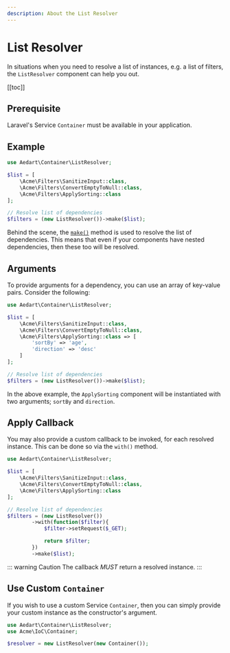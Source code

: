 ```yaml
---
description: About the List Resolver
---
```


# List Resolver

In situations when you need to resolve a list of instances, e.g. a list of filters, the `ListResolver` component can help you out.

[[toc]]

## Prerequisite
   
Laravel's Service `Container` must be available in your application.

## Example

```php
use Aedart\Container\ListResolver;

$list = [
    \Acme\Filters\SanitizeInput::class,
    \Acme\Filters\ConvertEmptyToNull::class,
    \Acme\Filters\ApplySorting::class
];

// Resolve list of dependencies
$filters = (new ListResolver())->make($list);
```

Behind the scene, the [`make()`](https://laravel.com/docs/10.x/container#the-make-method) method is used to resolve the list of dependencies.
This means that even if your components have nested dependencies, then these too will be resolved.  

## Arguments

To provide arguments for a dependency, you can use an array of key-value pairs.
Consider the following:

```php
use Aedart\Container\ListResolver;

$list = [
    \Acme\Filters\SanitizeInput::class,
    \Acme\Filters\ConvertEmptyToNull::class,
    \Acme\Filters\ApplySorting::class => [
        'sortBy' => 'age',
        'direction' => 'desc'
    ]
];

// Resolve list of dependencies
$filters = (new ListResolver())->make($list);
```

In the above example, the `ApplySorting` component will be instantiated with two arguments; `sortBy` and `direction`.

## Apply Callback

You may also provide a custom callback to be invoked, for each resolved instance.
This can be done so via the `with()` method.

```php
use Aedart\Container\ListResolver;

$list = [
    \Acme\Filters\SanitizeInput::class,
    \Acme\Filters\ConvertEmptyToNull::class,
    \Acme\Filters\ApplySorting::class
];

// Resolve list of dependencies
$filters = (new ListResolver())
        ->with(function($filter){
            $filter->setRequest($_GET);

            return $filter;
        })
        ->make($list);
```

::: warning Caution
The callback *MUST* return a resolved instance.
:::

## Use Custom `Container`

If you wish to use a custom Service `Container`, then you can simply provide your custom instance as the constructor's argument.

```php
use Aedart\Container\ListResolver;
use Acme\IoC\Container;

$resolver = new ListResolver(new Container());
```


